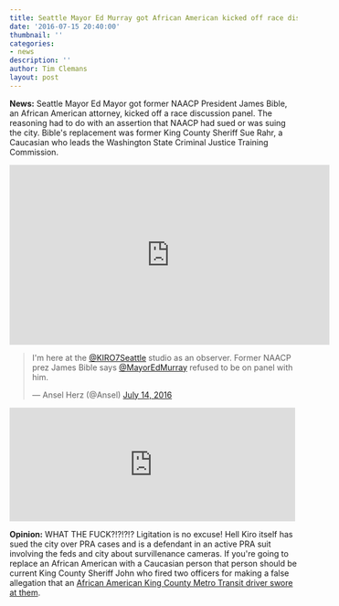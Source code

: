```yaml
---
title: Seattle Mayor Ed Murray got African American kicked off race discussion panel
date: '2016-07-15 20:40:00'
thumbnail: ''
categories:
- news
description: ''
author: Tim Clemans
layout: post
---
```

**News:** Seattle Mayor Ed Mayor got former NAACP President James Bible, an African American attorney, kicked off a race discussion panel. The reasoning had to do with an assertion that NAACP had sued or was suing the city. Bible's replacement was former King County Sheriff Sue Rahr, a Caucasian who leads the Washington State Criminal Justice Training Commission.

<iframe src="https://www.facebook.com/plugins/video.php?href=https%3A%2F%2Fwww.facebook.com%2FKIRO7Seattle%2Fvideos%2F1263980750288342%2F&show_text=0&width=560" width="560" height="315" style="border:none;overflow:hidden" scrolling="no" frameborder="0" allowTransparency="true" allowFullScreen="true"></iframe>

<blockquote class="twitter-tweet" data-lang="en"><p lang="en" dir="ltr">I&#39;m here at the <a href="https://twitter.com/KIRO7Seattle">@KIRO7Seattle</a> studio as an observer. Former NAACP prez James Bible says <a href="https://twitter.com/MayorEdMurray">@MayorEdMurray</a> refused to be on panel with him.</p>&mdash; Ansel Herz (@Ansel) <a href="https://twitter.com/Ansel/status/753417672499404800">July 14, 2016</a></blockquote>
<script async src="//platform.twitter.com/widgets.js" charset="utf-8"></script>
<iframe src="https://www.facebook.com/plugins/post.php?href=https%3A%2F%2Fwww.facebook.com%2Fsheley.secrest%2Fposts%2F10208391457078522&width=500" width="500" height="199" style="border:none;overflow:hidden" scrolling="no" frameborder="0" allowTransparency="true"></iframe>

**Opinion:** WHAT THE FUCK?!?!?!? Ligitation is no excuse! Hell Kiro itself has sued the city over PRA cases and is a defendant in an active PRA suit involving the feds and city about survillenance cameras. If you're going to replace an African American with a Caucasian person that person should be current King County Sheriff John who fired two officers for making a false allegation that an [African American King County Metro Transit driver swore at them](http://www.seattletimes.com/seattle-news/deputy-who-accused-bus-driver-of-profanity-fired-for-dishonesty/).

